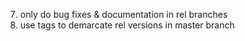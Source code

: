 7. only do bug fixes & documentation in rel branches
8. use tags to demarcate rel versions in master branch
